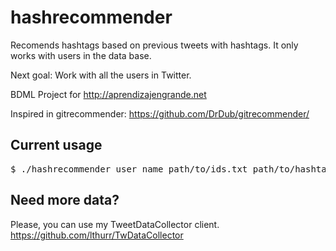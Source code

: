 hashrecommender
==============

Recomends hashtags based on previous tweets with hashtags.
It only works with users in the data base. 

Next goal: Work with all the users in Twitter.

BDML Project for http://aprendizajengrande.net

Inspired in gitrecommender: https://github.com/DrDub/gitrecommender/

Current usage
-------------
<pre>
$ ./hashrecommender user_name path/to/ids.txt path/to/hashtags_ids.txt path/to/hashtags_per_user.txt
</pre>

Need more data?
--------------
Please, you can use my TweetDataCollector client.
https://github.com/lthurr/TwDataCollector
